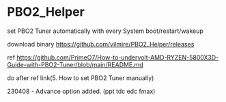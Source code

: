 # PBO2_Helper
set PBO2 Tuner automatically with every System boot/restart/wakeup

download binary
https://github.com/vilmire/PBO2_Helper/releases

ref
https://github.com/PrimeO7/How-to-undervolt-AMD-RYZEN-5800X3D-Guide-with-PBO2-Tuner/blob/main/README.md

do after ref link(5. How to set PBO2 Tuner manually)


230408 - Advance option added. (ppt tdc edc fmax)
